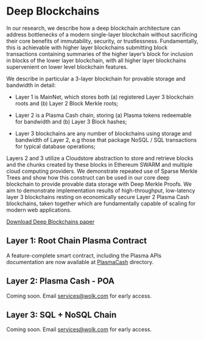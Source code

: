 # Deep Blockchains

In our research, we describe how a deep blockchain architecture can address bottlenecks of a modern single-layer blockchain without sacrificing their core benefits of immutability, security, or trustlessness. Fundamentally, this is achievable with higher layer blockchains submitting block transactions containing summaries of the higher layer’s block for inclusion in blocks of the lower layer blockchain, with all higher layer blockchains supervenient on lower level blockchain features.

We describe in particular a 3-layer blockchain for provable storage and bandwidth in detail:
* Layer 1 is MainNet, which stores both (a) registered Layer 3 blockchain roots and (b) Layer 2 Block Merkle roots;

* Layer 2 is a Plasma Cash chain, storing (a) Plasma tokens redeemable for bandwidth and (b) Layer 3 Block hashes;

* Layer 3 blockchains are any number of blockchains using storage and bandwidth of Layer 2, e.g those that package NoSQL / SQL transactions for typical database operations;

Layers 2 and 3 utilize a Cloudstore abstraction to store and retrieve blocks and the chunks created by these blocks in Ethereum SWARM and multiple cloud computing providers. We demonstrate repeated use of Sparse Merkle Trees and show how this construct can be used in our core deep blockchain to provide provable data storage with Deep Merkle Proofs. We aim to demonstrate implementation results of high-throughput, low-latency layer 3 blockchains resting on  economically secure Layer 2 Plasma Cash blockchains, taken together which are fundamentally capable of scaling for modern web applications.

[Download Deep Blockchains paper](https://github.com/wolkdb/deepblockchains/blob/master/Deep_Blockchains.pdf)

## Layer 1: Root Chain Plasma Contract

A feature-complete smart contract,  including the Plasma APIs documentation are now available at [PlasmaCash](https://github.com/wolkdb/deepblockchains/tree/master/Plasmacash) directory.

## Layer 2: Plasma Cash - POA

Coming soon.  Email services@wolk.com for early access.

## Layer 3: SQL + NoSQL Chain

Coming soon. Email services@wolk.com for early access.
